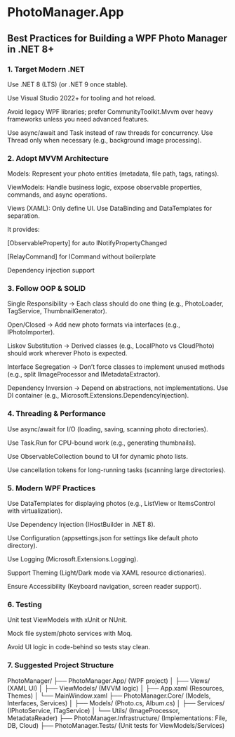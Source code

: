 ﻿# PhotoManager.App

## Best Practices for Building a WPF Photo Manager in .NET 8+
### 1. Target Modern .NET

 Use .NET 8 (LTS) (or .NET 9 once stable).

 Use Visual Studio 2022+ for tooling and hot reload.

 Avoid legacy WPF libraries; prefer CommunityToolkit.Mvvm over heavy frameworks unless you need advanced features.

 Use async/await and Task instead of raw threads for concurrency. Use Thread only when necessary (e.g., background image processing).

### 2. Adopt MVVM Architecture

Models: Represent your photo entities (metadata, file path, tags, ratings).

ViewModels: Handle business logic, expose observable properties, commands, and async operations.

Views (XAML): Only define UI. Use DataBinding and DataTemplates for separation.

It provides:

[ObservableProperty] for auto INotifyPropertyChanged

[RelayCommand] for ICommand without boilerplate

Dependency injection support

### 3. Follow OOP & SOLID

Single Responsibility → Each class should do one thing (e.g., PhotoLoader, TagService, ThumbnailGenerator).

Open/Closed → Add new photo formats via interfaces (e.g., IPhotoImporter).

Liskov Substitution → Derived classes (e.g., LocalPhoto vs CloudPhoto) should work wherever Photo is expected.

Interface Segregation → Don’t force classes to implement unused methods (e.g., split IImageProcessor and IMetadataExtractor).

Dependency Inversion → Depend on abstractions, not implementations. Use DI container (e.g., Microsoft.Extensions.DependencyInjection).

### 4. Threading & Performance

Use async/await for I/O (loading, saving, scanning photo directories).

Use Task.Run for CPU-bound work (e.g., generating thumbnails).

Use ObservableCollection<T> bound to UI for dynamic photo lists.

Use cancellation tokens for long-running tasks (scanning large directories).

### 5. Modern WPF Practices

Use DataTemplates for displaying photos (e.g., ListView or ItemsControl with virtualization).

Use Dependency Injection (IHostBuilder in .NET 8).

Use Configuration (appsettings.json for settings like default photo directory).

Use Logging (Microsoft.Extensions.Logging).

Support Theming (Light/Dark mode via XAML resource dictionaries).

Ensure Accessibility (Keyboard navigation, screen reader support).

### 6. Testing

Unit test ViewModels with xUnit or NUnit.

Mock file system/photo services with Moq.

Avoid UI logic in code-behind so tests stay clean.

### 7. Suggested Project Structure
PhotoManager/
 ├── PhotoManager.App/            (WPF project)
 │    ├── Views/                  (XAML UI)
 │    ├── ViewModels/             (MVVM logic)
 │    ├── App.xaml                (Resources, Themes)
 │    └── MainWindow.xaml
 ├── PhotoManager.Core/           (Models, Interfaces, Services)
 │    ├── Models/                 (Photo.cs, Album.cs)
 │    ├── Services/               (IPhotoService, ITagService)
 │    └── Utils/                  (ImageProcessor, MetadataReader)
 ├── PhotoManager.Infrastructure/ (Implementations: File, DB, Cloud)
 ├── PhotoManager.Tests/          (Unit tests for ViewModels/Services)
